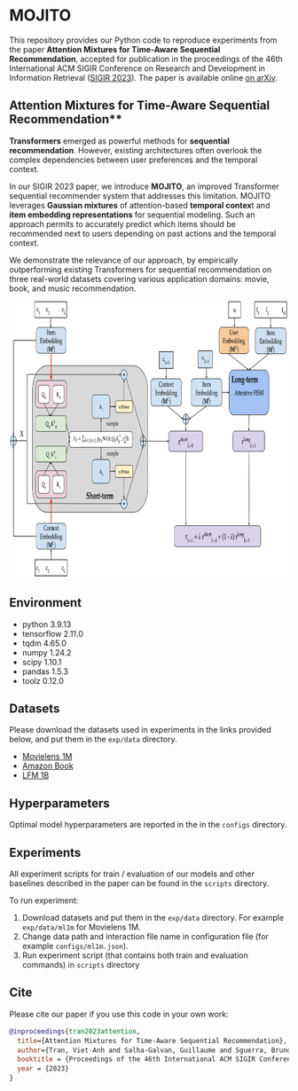 # MOJITO


This repository provides our Python code to reproduce experiments from the paper **Attention Mixtures for Time-Aware Sequential Recommendation**, accepted for publication in the proceedings of the 46th International ACM SIGIR Conference on Research and Development in Information Retrieval ([SIGIR 2023](https://sigir.org/sigir2023/)). The paper is available online [on arXiv](https://arxiv.org/pdf/2304.08158.pdf).


## Attention Mixtures for Time-Aware Sequential Recommendation**

**Transformers** emerged as powerful methods for **sequential recommendation**. However, existing architectures often overlook the complex dependencies between user preferences and the temporal context. 

In our SIGIR 2023 paper, we introduce **MOJITO**, an improved Transformer sequential recommender system that addresses this limitation. MOJITO leverages **Gaussian mixtures** of attention-based **temporal contex**t and **item embedding representations** for sequential modeling. Such an approach permits to accurately predict which items should be recommended next to users depending on past actions and the temporal context.

We demonstrate the relevance of our approach, by empirically outperforming existing Transformers for sequential recommendation on three real-world datasets covering various application domains: movie, book, and music recommendation. 

<p align="center">
  <img height="500" src="figures/mojito.png">
</p>


## Environment
- python 3.9.13
- tensorflow 2.11.0
- tqdm 4.65.0
- numpy 1.24.2
- scipy 1.10.1
- pandas 1.5.3
- toolz 0.12.0

## Datasets

Please download the datasets used in experiments in the links provided below, and put them in the `exp/data` directory. 
- [Movielens 1M](https://grouplens.org/datasets/movielens/1m/)
- [Amazon Book](https://jmcauley.ucsd.edu/data/amazon/)
- [LFM 1B](http://www.cp.jku.at/datasets/LFM-1b/)

## Hyperparameters

Optimal model hyperparameters are reported in the in the `configs` directory.

## Experiments

All experiment scripts for train / evaluation of our models and other baselines described in the paper can be found in the `scripts` directory.

To run experiment:
1. Download datasets and put them in the `exp/data` directory. For example `exp/data/ml1m` for Movielens 1M.
2. Change data path and interaction file name in configuration file (for example `configs/ml1m.json`).
3. Run experiment script (that contains both train and evaluation commands) in `scripts` directory

   
## Cite

Please cite our paper if you use this code in your own work:

```BibTeX
@inproceedings{tran2023attention,
  title={Attention Mixtures for Time-Aware Sequential Recommendation},
  author={Tran, Viet-Anh and Salha-Galvan, Guillaume and Sguerra, Bruno and Hennequin, Romain},
  booktitle = {Proceedings of the 46th International ACM SIGIR Conference on Research and Development in Information Retrieval},
  year = {2023}
}
```
